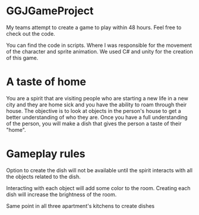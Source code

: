 # GGJGameProject 

My teams attempt to create a game to play within 48 hours. Feel free to check out the code.

You can find the code in scripts. Where I was responsible for the movement of the character and sprite animation. We used C# and unity for the creation of this game.

# A taste of home

You are a spirit that are visiting people who are starting a new life in a new city and they are home sick and you have the ability to roam through their house. The objective is to look at objects in the person's house to get a better understanding of who they are. Once you have a full understanding of the person, you will make a dish that gives the person a taste of their "home".



# Gameplay rules

Option to create the dish will not be available until the spirit interacts with all the objects related to the dish.

Interacting with each object will add some color to the room. Creating each dish will increase the brightness of the room.

Same point in all three apartment's kitchens to create dishes
